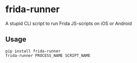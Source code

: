 # frida-runner 

A stupid CLI script to run Frida JS-scripts on iOS or Android

## Usage

```
pip install frida-runner
frida-runner PROCESS_NAME SCRIPT_NAME
```
